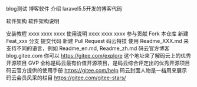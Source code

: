 blog测试
博客软件 介绍 laravel5.5开发的博客代码

软件架构
软件架构说明

安装教程
xxxx
xxxx
xxxx
使用说明
xxxx
xxxx
xxxx
参与贡献
Fork 本仓库
新建 Feat_xxx 分支
提交代码
新建 Pull Request
码云特技
使用 Readme_XXX.md 来支持不同的语言，例如 Readme_en.md, Readme_zh.md
码云官方博客 blog.gitee.com
你可以 https://gitee.com/explore 这个地址来了解码云上的优秀开源项目
GVP 全称是码云最有价值开源项目，是码云综合评定出的优秀开源项目
码云官方提供的使用手册 https://gitee.com/help
码云封面人物是一档用来展示码云会员风采的栏目 https://gitee.com/gitee-stars/

